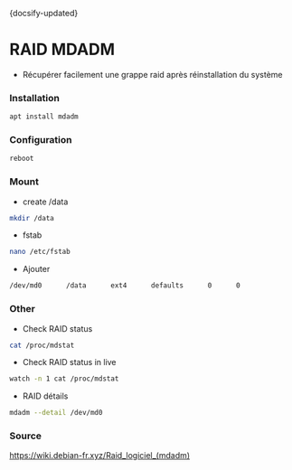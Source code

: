 {docsify-updated}
# RAID MDADM

- Récupérer facilement une grappe raid après réinstallation du système

### Installation
```bash
apt install mdadm
```
### Configuration
```bash
reboot
```
### Mount
- create /data
```bash
mkdir /data
```
- fstab
```bash
nano /etc/fstab
```
- Ajouter
```bash
/dev/md0      /data      ext4      defaults      0      0
```
### Other
- Check RAID status
```bash
cat /proc/mdstat
```
- Check RAID status in live
```bash
watch -n 1 cat /proc/mdstat
```
- RAID détails
```bash
mdadm --detail /dev/md0
```
### Source
https://wiki.debian-fr.xyz/Raid_logiciel_(mdadm)

